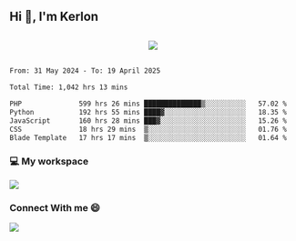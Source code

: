 ## Hi 👋, I'm Kerlon

<p align="center" style="margin: 30px;">
 
 <img src="https://skillicons.dev/icons?i=html,css,bootstrap,js,nodejs,jquery,python,flask,php,mysql,lua,sqlite,firebase">


</p>
<!--START_SECTION:waka-->

```txt
From: 31 May 2024 - To: 19 April 2025

Total Time: 1,042 hrs 13 mins

PHP              599 hrs 26 mins ██████████████▒░░░░░░░░░░   57.02 %
Python           192 hrs 55 mins ████▓░░░░░░░░░░░░░░░░░░░░   18.35 %
JavaScript       160 hrs 28 mins ███▓░░░░░░░░░░░░░░░░░░░░░   15.26 %
CSS              18 hrs 29 mins  ▒░░░░░░░░░░░░░░░░░░░░░░░░   01.76 %
Blade Template   17 hrs 17 mins  ▒░░░░░░░░░░░░░░░░░░░░░░░░   01.64 %
```

<!--END_SECTION:waka-->


<p align="center">
 <h3>💻 My workspace</h3>
    <img src="https://skillicons.dev/icons?i=mint" />
</p>

<p align="center">
 <h3>Connect With me 😄</h3> 
    <a href="https://www.linkedin.com/in/kerlon-fernandes"><img src="https://skillicons.dev/icons?i=linkedin" />
  </a>
</p>



